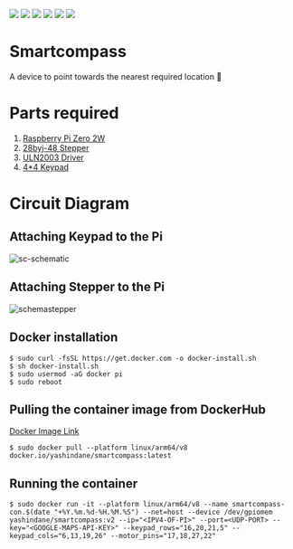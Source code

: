 ![](https://img.shields.io/badge/Python-red?logo=Python&logoColor=white) ![](https://img.shields.io/badge/IOT-red?logo=IOT&logoColor=white) ![](https://img.shields.io/badge/Raspberry-red?logo=Raspberrypi&logoColor=white) ![](https://img.shields.io/badge/Google-Maps-red?logo=googlemaps&logoColor=white) ![](https://img.shields.io/badge/Docker-red?logo=docker&logoColor=white) ![](https://img.shields.io/badge/License-MIT-red)

# Smartcompass
A device to point towards the nearest required location 🧭

# Parts required
1. [Raspberry Pi Zero 2W](https://www.raspberrypi.com/products/raspberry-pi-zero-2-w/)
2. [28byj-48 Stepper](https://www.mouser.com/datasheet/2/758/stepd-01-data-sheet-1143075.pdf)
3. [ULN2003 Driver](https://www.ti.com/product/ULN2003A)
4. [4*4 Keypad](https://www.electroduino.com/4x4-keypad-module/)

# Circuit Diagram

## Attaching Keypad to the Pi

![sc-schematic](https://github.com/YashIndane/smartcompass/assets/53041219/6eda7d15-9781-4ab2-9409-de83fd9c3831)

## Attaching Stepper to the Pi

![schemastepper](https://github.com/YashIndane/smartcompass/assets/53041219/3c0c334f-d2d8-420a-8cf2-87e701679541)

## Docker installation

```
$ sudo curl -fsSL https://get.docker.com -o docker-install.sh
$ sh docker-install.sh
$ sudo usermod -aG docker pi
$ sudo reboot
```

## Pulling the container image from DockerHub

[Docker Image Link](https://hub.docker.com/repository/docker/yashindane/smartcompass/general)

```
$ sudo docker pull --platform linux/arm64/v8 docker.io/yashindane/smartcompass:latest
```

## Running the container

```
$ sudo docker run -it --platform linux/arm64/v8 --name smartcompass-con.$(date "+%Y.%m.%d-%H.%M.%S") --net=host --device /dev/gpiomem yashindane/smartcompass:v2 --ip="<IPV4-OF-PI>" --port=<UDP-PORT> --key="<GOOGLE-MAPS-API-KEY>" --keypad_rows="16,20,21,5" --keypad_cols="6,13,19,26" --motor_pins="17,18,27,22"
```
